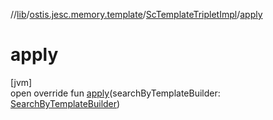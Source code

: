 //[lib](../../../index.md)/[ostis.jesc.memory.template](../index.md)/[ScTemplateTripletImpl](index.md)/[apply](apply.md)

# apply

[jvm]\
open override fun [apply](apply.md)(searchByTemplateBuilder: [SearchByTemplateBuilder](../../ostis.jesc.api.builder/-search-by-template-builder/index.md))
